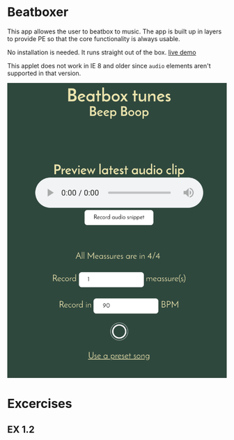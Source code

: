 # Beatboxer

This app allowes the user to beatbox to music.
The app is built up in layers to provide PE so that the core functionality is always usable.

No installation is needed. It runs straight out of the box.
[live demo](https://senpaizuri.github.io/browser-technologies-1819/assignment/)

This applet does not work in IE 8 and older since `audio` elements aren't supported in that version.

![screenshot of app](./sceenshots/screenshot.png)

# Excercises

## EX 1.2



